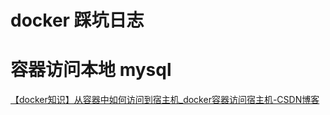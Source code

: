 # docker 踩坑日志

# 容器访问本地 mysql

[【docker知识】从容器中如何访问到宿主机_docker容器访问宿主机-CSDN博客](https://blog.csdn.net/gongdiwudu/article/details/128888497)